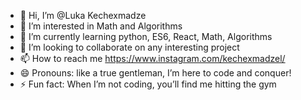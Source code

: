 - 👋 Hi, I’m @Luka Kechexmadze
- 👀 I’m interested in Math and Algorithms
- 🌱 I’m currently learning python, ES6, React, Math, Algorithms
- 💞️ I’m looking to collaborate on any interesting project
- 📫 How to reach me https://www.instagram.com/kechexmadzel/
- 😄 Pronouns: like a true gentleman, I’m here to code and conquer!
- ⚡ Fun fact: When I’m not coding, you’ll find me hitting the gym 

